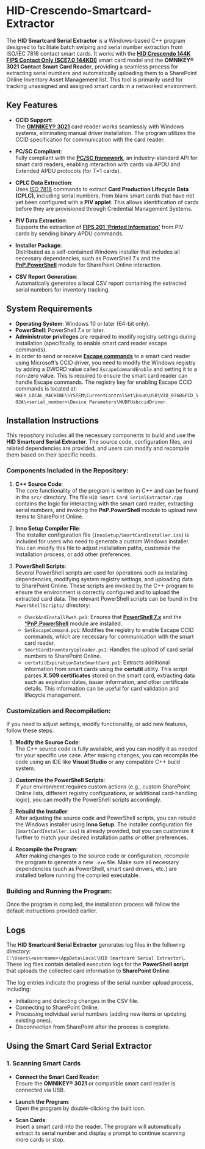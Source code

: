 # HID-Crescendo-Smartcard-Extractor

The **HID Smartcard Serial Extractor** is a Windows-based C++ program designed to facilitate batch swiping and serial number extraction from ISO/IEC 7816 contact smart cards. It works with the [**HID Crescendo 144K FIPS Contact Only (SCE7.0 144KDI)**](https://www.hidglobal.com/products/crescendo) smart card model and the **OMNIKEY® 3021 Contact Smart Card Reader**, providing a seamless process for extracting serial numbers and automatically uploading them to a SharePoint Online Inventory Asset Management list. This tool is primarily used for tracking unassigned and assigned smart cards in a networked environment.

## Key Features

- **CCID Support**:  
  The [**OMNIKEY® 3021**](https://www.hidglobal.com/products/omnikey-3021) card reader works seamlessly with Windows systems, eliminating manual driver installation. The program utilizes the CCID specification for communication with the card reader.

- **PC/SC Compliant**:  
  Fully compliant with the [**PC/SC framework**](https://learn.microsoft.com/en-us/windows/win32/api/winscard/), an industry-standard API for smart card readers, enabling interaction with cards via APDU and Extended APDU protocols (for T=1 cards).

- **CPLC Data Extraction**:  
  Uses [ISO 7816](https://www.iso.org/obp/ui/#iso:std:79893:en) commands to extract **Card Production Lifecycle Data (CPLC)**, including serial numbers, from blank smart cards that have not yet been configured with a **PIV applet**. This allows identification of cards before they are provisioned through Credential Management Systems.

- **PIV Data Extraction**:  
  Supports the extraction of [**FIPS 201 'Printed Information'**](https://csrc.nist.gov/pubs/sp/800/73/pt1/5/final) from PIV cards by sending binary APDU commands.

- **Installer Package**:  
  Distributed as a self-contained Windows installer that includes all necessary dependencies, such as PowerShell 7.x and the [**PnP.PowerShell**](https://pnp.github.io/powershell/) module for SharePoint Online interaction.

- **CSV Report Generation**:  
  Automatically generates a local CSV report containing the extracted serial numbers for inventory tracking.

## System Requirements

- **Operating System**: Windows 10 or later (64-bit only).
- **PowerShell**: PowerShell 7.x or later.
- **Administrator privileges** are required to modify registry settings during installation (specifically, to enable smart card reader escape commands).
- In order to send or receive [**Escape commands**](https://www.hidglobal.com/documents/omnikey-contact-smart-card-readers-software-developer-guide) to a smart card reader using Microsoft’s CCID driver, you need to modify the Windows registry by adding a DWORD value called `EscapeCommandEnable` and setting it to a non-zero value. This is required to ensure the smart card reader can handle Escape commands. The registry key for enabling Escape CCID commands is located at:  
  `HKEY_LOCAL_MACHINE\SYSTEM\CurrentControlSet\Enum\USB\VID_076B&PID_502A\<serial_number>\Device Parameters\WUDFUsbccidDriver`.

## Installation Instructions

This repository includes all the necessary components to build and use the **HID Smartcard Serial Extractor**. The source code, configuration files, and related dependencies are provided, and users can modify and recompile them based on their specific needs.

### Components Included in the Repository:

1. **C++ Source Code**:  
   The core functionality of the program is written in C++ and can be found in the `src/` directory. The file `HID Smart Card SerialExtractor.cpp` contains the logic for interacting with the smart card reader, extracting serial numbers, and invoking the **PnP.PowerShell** module to upload new items to SharePoint Online.

2. **Inno Setup Compiler File**:  
   The installer configuration file (`InnoSetup/SmartCardInstaller.iss`) is included for users who need to generate a custom Windows installer. You can modify this file to adjust installation paths, customize the installation process, or add other preferences.

3. **PowerShell Scripts**:  
   Several PowerShell scripts are used for operations such as installing dependencies, modifying system registry settings, and uploading data to SharePoint Online. These scripts are invoked by the C++ program to ensure the environment is correctly configured and to upload the extracted card data. The relevant PowerShell scripts can be found in the `PowerShellScripts/` directory:
   - `CheckAndInstallPwsh.ps1`: Ensures that [**PowerShell 7.x**](https://github.com/PowerShell/PowerShell/releases) and the [***PnP.PowerShell**](https://pnp.github.io/powershell/) module are installed.
   - `SetEscapeCommand.ps1`: Modifies the registry to enable Escape CCID commands, which are necessary for communication with the smart card reader.
   - `SmartCardInventoryUploader.ps1`: Handles the upload of card serial numbers to SharePoint Online.
   - `certutilExpirationDateSmartCard.ps1`: Extracts additional information from smart cards using the **certutil** utility. This script parses **X.509 certificates** stored on the smart card, extracting data such as expiration dates, issuer information, and other certificate details. This information can be useful for card validation and lifecycle management.

### Customization and Recompilation:

If you need to adjust settings, modify functionality, or add new features, follow these steps:

1. **Modify the Source Code**:  
   The C++ source code is fully available, and you can modify it as needed for your specific use case. After making changes, you can recompile the code using an IDE like **Visual Studio** or any compatible C++ build system.

2. **Customize the PowerShell Scripts**:  
   If your environment requires custom actions (e.g., custom SharePoint Online lists, different registry configurations, or additional card-handling logic), you can modify the PowerShell scripts accordingly.

3. **Rebuild the Installer**:  
   After adjusting the source code and PowerShell scripts, you can rebuild the Windows installer using **Inno Setup**. The installer configuration file (`SmartCardInstaller.iss`) is already provided, but you can customize it further to match your desired installation paths or other preferences.

4. **Recompile the Program**:  
   After making changes to the source code or configuration, recompile the program to generate a new `.exe` file. Make sure all necessary dependencies (such as PowerShell, smart card drivers, etc.) are installed before running the compiled executable.

### Building and Running the Program:

Once the program is compiled, the installation process will follow the default instructions provided earlier.

## Logs

The **HID Smartcard Serial Extractor** generates log files in the following directory:  
`C:\Users\<username>\AppData\Local\HID Smartcard Serial Extractor\`. These log files contain detailed execution logs for the **PowerShell script** that uploads the collected card information to **SharePoint Online**.

The log entries indicate the progress of the serial number upload process, including:
- Initializing and detecting changes in the CSV file.
- Connecting to SharePoint Online.
- Processing individual serial numbers (adding new items or updating existing ones).
- Disconnection from SharePoint after the process is complete.


## Using the Smart Card Serial Extractor

### 1. Scanning Smart Cards

- **Connect the Smart Card Reader**:  
  Ensure the **OMNIKEY® 3021** or compatible smart card reader is connected via USB.

- **Launch the Program**:  
  Open the program by double-clicking the built icon.

- **Scan Cards**:  
  Insert a smart card into the reader. The program will automatically extract its serial number and display a prompt to continue scanning more cards or stop.
